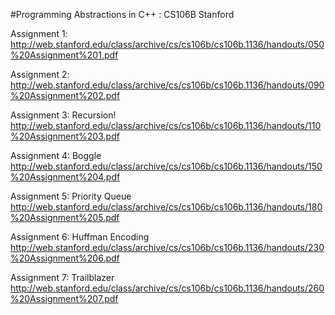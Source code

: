 #Programming Abstractions in C++ : CS106B Stanford

Assignment 1: http://web.stanford.edu/class/archive/cs/cs106b/cs106b.1136/handouts/050%20Assignment%201.pdf

Assignment 2: http://web.stanford.edu/class/archive/cs/cs106b/cs106b.1136/handouts/090%20Assignment%202.pdf

Assignment 3: Recursion! http://web.stanford.edu/class/archive/cs/cs106b/cs106b.1136/handouts/110%20Assignment%203.pdf

Assignment 4: Boggle http://web.stanford.edu/class/archive/cs/cs106b/cs106b.1136/handouts/150%20Assignment%204.pdf

Assignment 5: Priority Queue http://web.stanford.edu/class/archive/cs/cs106b/cs106b.1136/handouts/180%20Assignment%205.pdf

Assignment 6: Huffman Encoding http://web.stanford.edu/class/archive/cs/cs106b/cs106b.1136/handouts/230%20Assignment%206.pdf

Assignment 7: Trailblazer http://web.stanford.edu/class/archive/cs/cs106b/cs106b.1136/handouts/260%20Assignment%207.pdf

